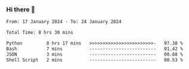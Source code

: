 ### Hi there 👋

<!--
**ututono/ututono** is a ✨ _special_ ✨ repository because its `README.md` (this file) appears on your GitHub profile.

Here are some ideas to get you started:

- 🔭 I’m currently working on ...
- 🌱 I’m currently learning ...
- 👯 I’m looking to collaborate on ...
- 🤔 I’m looking for help with ...
- 💬 Ask me about ...
- 📫 How to reach me: ...
- 😄 Pronouns: ...
- ⚡ Fun fact: ...
-->



<!--START_SECTION:waka-->

```txt
From: 17 January 2024 - To: 24 January 2024

Total Time: 8 hrs 30 mins

Python         8 hrs 17 mins   >>>>>>>>>>>>>>>>>>>>>>>>-   97.38 %
Bash           7 mins          -------------------------   01.42 %
JSON           3 mins          -------------------------   00.68 %
Shell Script   2 mins          -------------------------   00.53 %
```

<!--END_SECTION:waka-->
